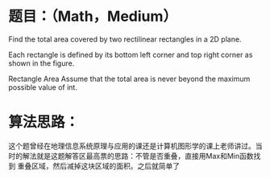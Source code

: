 # 题目：（Math，Medium）
Find the total area covered by two rectilinear rectangles in a 2D plane.

Each rectangle is defined by its bottom left corner and top right corner as shown in the figure.

Rectangle Area
Assume that the total area is never beyond the maximum possible value of int.

# 算法思路：
  这个题曾经在地理信息系统原理与应用的课还是计算机图形学的课上老师讲过。当时的解法就是这题解答区最高票的思路：不管是否重叠，直接用Max和Min函数找到
重叠区域，然后减掉这块区域的面积。之后就简单了
